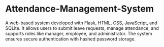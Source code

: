 # Attendance-Management-System
A web-based system developed with Flask, HTML, CSS, JavaScript, and SQLite. It allows users to submit leave requests, manage attendance, and supports roles like manager, employee, and administrator. The system ensures secure authentication with hashed password storage.

